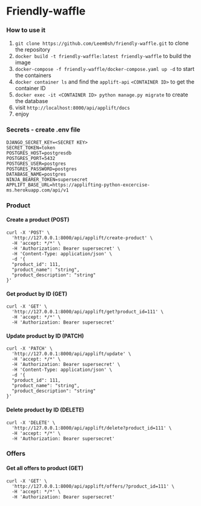 # Friendly-waffle

### How to use it

1. `git clone https://github.com/Leem0sh/friendly-waffle.git` to clone the repository
2. `docker build -t friendly-waffle:latest friendly-waffle` to build the image
3. `docker-compose -f friendly-waffle/docker-compose.yaml up -d` to start the containers
4. `docker container ls` and find the `applift-api` `<CONTAINER ID>` to get the container ID
5. `docker exec -it <CONTAINER ID> python manage.py migrate` to create the database
6. visit `http://localhost:8000/api/applift/docs`
7. enjoy

### Secrets - create .env file

    DJANGO_SECRET_KEY=<SECRET KEY>
    SECRET_TOKEN=token
    POSTGRES_HOST=postgresdb
    POSTGRES_PORT=5432
    POSTGRES_USER=postgres
    POSTGRES_PASSWORD=postgres
    DATABASE_NAME=postgres
    NINJA_BEARER_TOKEN=supersecret
    APPLIFT_BASE_URL=https://applifting-python-excercise-ms.herokuapp.com/api/v1

### Product

#### Create a product (POST)

```
curl -X 'POST' \
  'http://127.0.0.1:8000/api/applift/create-product' \
  -H 'accept: */*' \
  -H 'Authorization: Bearer supersecret' \
  -H 'Content-Type: application/json' \
  -d '{
  "product_id": 111,
  "product_name": "string",
  "product_description": "string"
}'
```

#### Get product by ID (GET)

```
curl -X 'GET' \
  'http://127.0.0.1:8000/api/applift/get?product_id=111' \
  -H 'accept: */*' \
  -H 'Authorization: Bearer supersecret'
```

#### Update product by ID (PATCH)

```
curl -X 'PATCH' \
  'http://127.0.0.1:8000/api/applift/update' \
  -H 'accept: */*' \
  -H 'Authorization: Bearer supersecret' \
  -H 'Content-Type: application/json' \
  -d '{
  "product_id": 111,
  "product_name": "string",
  "product_description": "string"
}'
```

#### Delete product by ID (DELETE)

```
curl -X 'DELETE' \
  'http://127.0.0.1:8000/api/applift/delete?product_id=111' \
  -H 'accept: */*' \
  -H 'Authorization: Bearer supersecret'

```

### Offers

#### Get all offers to product (GET)

```
curl -X 'GET' \
  'http://127.0.0.1:8000/api/applift/offers/?product_id=111' \
  -H 'accept: */*' \
  -H 'Authorization: Bearer supersecret'
```